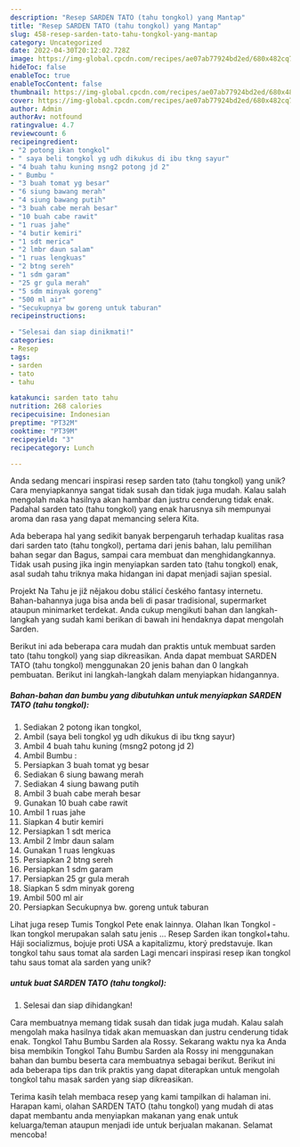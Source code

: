 ```yaml
---
description: "Resep SARDEN TATO (tahu tongkol) yang Mantap"
title: "Resep SARDEN TATO (tahu tongkol) yang Mantap"
slug: 458-resep-sarden-tato-tahu-tongkol-yang-mantap
category: Uncategorized
date: 2022-04-30T20:12:02.728Z
image: https://img-global.cpcdn.com/recipes/ae07ab77924bd2ed/680x482cq70/sarden-tato-tahu-tongkol-foto-resep-utama.jpg
hideToc: false
enableToc: true
enableTocContent: false
thumbnail: https://img-global.cpcdn.com/recipes/ae07ab77924bd2ed/680x482cq70/sarden-tato-tahu-tongkol-foto-resep-utama.jpg
cover: https://img-global.cpcdn.com/recipes/ae07ab77924bd2ed/680x482cq70/sarden-tato-tahu-tongkol-foto-resep-utama.jpg
author: Admin
authorAv: notfound
ratingvalue: 4.7
reviewcount: 6
recipeingredient:
- "2 potong ikan tongkol"
- " saya beli tongkol yg udh dikukus di ibu tkng sayur"
- "4 buah tahu kuning msng2 potong jd 2"
- " Bumbu "
- "3 buah tomat yg besar"
- "6 siung bawang merah"
- "4 siung bawang putih"
- "3 buah cabe merah besar"
- "10 buah cabe rawit"
- "1 ruas jahe"
- "4 butir kemiri"
- "1 sdt merica"
- "2 lmbr daun salam"
- "1 ruas lengkuas"
- "2 btng sereh"
- "1 sdm garam"
- "25 gr gula merah"
- "5 sdm minyak goreng"
- "500 ml air"
- "Secukupnya bw goreng untuk taburan"
recipeinstructions:

- "Selesai dan siap dinikmati!"
categories:
- Resep
tags:
- sarden
- tato
- tahu

katakunci: sarden tato tahu 
nutrition: 268 calories
recipecuisine: Indonesian
preptime: "PT32M"
cooktime: "PT39M"
recipeyield: "3"
recipecategory: Lunch

---
```





Anda sedang mencari inspirasi resep sarden tato (tahu tongkol) yang unik? Cara menyiapkannya sangat tidak susah dan tidak juga mudah. Kalau salah mengolah maka hasilnya akan hambar dan justru cenderung tidak enak. Padahal sarden tato (tahu tongkol) yang enak harusnya sih mempunyai aroma dan rasa yang dapat memancing selera Kita.





Ada beberapa hal yang sedikit banyak berpengaruh terhadap kualitas rasa dari sarden tato (tahu tongkol), pertama dari jenis bahan, lalu pemilihan bahan segar dan Bagus, sampai cara membuat dan menghidangkannya. Tidak usah pusing jika ingin menyiapkan sarden tato (tahu tongkol) enak,      asal sudah tahu triknya maka hidangan ini dapat menjadi sajian spesial.














Projekt Na Tahu je již nějakou dobu stálicí českého fantasy internetu. Bahan-bahannya juga bisa anda beli di pasar tradisional, supermarket ataupun minimarket terdekat. Anda cukup mengikuti bahan dan langkah-langkah yang sudah kami berikan di bawah ini hendaknya dapat mengolah Sarden.






Berikut ini ada beberapa cara mudah dan praktis untuk membuat sarden tato (tahu tongkol) yang siap dikreasikan. Anda dapat membuat SARDEN TATO (tahu tongkol) menggunakan 20 jenis bahan dan 0 langkah pembuatan. Berikut ini langkah-langkah dalam menyiapkan hidangannya.

<!--inarticleads1-->

##### Bahan-bahan dan bumbu yang dibutuhkan untuk menyiapkan SARDEN TATO (tahu tongkol):

1. Sediakan 2 potong ikan tongkol,
1. Ambil  (saya beli tongkol yg udh dikukus di ibu tkng sayur)
1. Ambil 4 buah tahu kuning (msng2 potong jd 2)
1. Ambil  Bumbu :
1. Persiapkan 3 buah tomat yg besar
1. Sediakan 6 siung bawang merah
1. Sediakan 4 siung bawang putih
1. Ambil 3 buah cabe merah besar
1. Gunakan 10 buah cabe rawit
1. Ambil 1 ruas jahe
1. Siapkan 4 butir kemiri
1. Persiapkan 1 sdt merica
1. Ambil 2 lmbr daun salam
1. Gunakan 1 ruas lengkuas
1. Persiapkan 2 btng sereh
1. Persiapkan 1 sdm garam
1. Persiapkan 25 gr gula merah
1. Siapkan 5 sdm minyak goreng
1. Ambil 500 ml air
1. Persiapkan Secukupnya bw. goreng untuk taburan


Lihat juga resep Tumis Tongkol Pete enak lainnya. Olahan Ikan Tongkol - Ikan tongkol merupakan salah satu jenis … Resep Sarden ikan tongkol+tahu. Háji socializmus, bojuje proti USA a kapitalizmu, ktorý predstavuje. Ikan tongkol tahu saus tomat ala sarden Lagi mencari inspirasi resep ikan tongkol tahu saus tomat ala sarden yang unik? 

<!--inarticleads2-->

#####  untuk buat SARDEN TATO (tahu tongkol):


1. Selesai dan siap dihidangkan!

Cara membuatnya memang tidak susah dan tidak juga mudah. Kalau salah mengolah maka hasilnya tidak akan memuaskan dan justru cenderung tidak enak. Tongkol Tahu Bumbu Sarden ala Rossy. Sekarang waktu nya ka Anda bisa membikin Tongkol Tahu Bumbu Sarden ala Rossy ini menggunakan bahan dan bumbu beserta cara membuatnya sebagai berikut. Berikut ini ada beberapa tips dan trik praktis yang dapat diterapkan untuk mengolah tongkol tahu masak sarden yang siap dikreasikan. 

Terima kasih telah membaca resep yang kami tampilkan di halaman ini. Harapan kami, olahan SARDEN TATO (tahu tongkol) yang mudah di atas dapat membantu anda menyiapkan makanan yang enak untuk keluarga/teman ataupun menjadi ide untuk berjualan makanan. Selamat mencoba!
